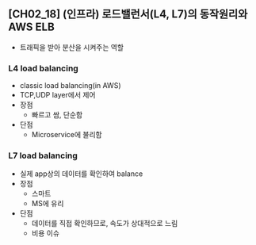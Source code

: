 ## [CH02_18] (인프라) 로드밸런서(L4, L7)의 동작원리와 AWS ELB
- 트래픽을 받아 분산을 시켜주는 역할

### L4 load balancing
- classic load balancing(in AWS)
- TCP,UDP layer에서 제어
- 장점
  - 빠르고 쌈, 단순함
- 단점
  - Microservice에 불리함

### L7 load balancing
- 실제 app상의 데이터를 확인하여 balance
- 장점
  - 스마트
  - MS에 유리
- 단점
  - 데이터를 직접 확인하므로, 속도가 상대적으로 느림
  - 비용 이슈
